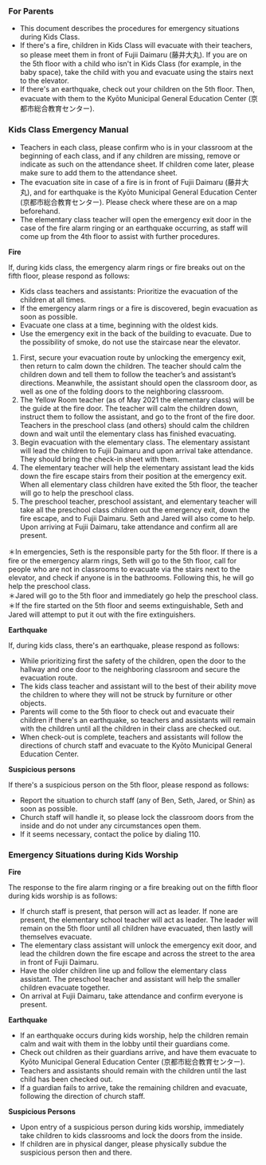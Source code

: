 ### For Parents

- This document describes the procedures for emergency situations during Kids Class.
- If there's a fire, children in Kids Class will evacuate with their teachers, so please meet them in front of Fujii Daimaru (藤井大丸). If you are on the 5th floor with a child who isn't in Kids Class (for example, in the baby space), take the child with you and evacuate using the stairs next to the elevator.
- If there's an earthquake, check out your children on the 5th floor. Then, evacuate with them to the Kyōto Municipal General Education Center (京都市総合教育センター).

### Kids Class Emergency Manual

- Teachers in each class, please confirm who is in your classroom at the beginning of each class, and if any children are missing, remove or indicate as such on the attendance sheet. If children come later, please make sure to add them to the attendance sheet.
- The evacuation site in case of a fire is in front of Fujii Daimaru (藤井大丸), and for earthquake is the Kyōto Municipal General Education Center (京都市総合教育センター). Please check where these are on a map beforehand.
- The elementary class teacher will open the emergency exit door in the case of the fire alarm ringing or an earthquake occurring, as staff will come up from the 4th floor to assist with further procedures.

**Fire**

If, during kids class, the emergency alarm rings or fire breaks out on the fifth floor, please respond as follows:

- Kids class teachers and assistants: Prioritize the evacuation of the children at all times.
- If the emergency alarm rings or a fire is discovered, begin evacuation as soon as possible.
- Evacuate one class at a time, beginning with the oldest kids.
- Use the emergency exit in the back of the building to evacuate. Due to the possibility of smoke, do not use the staircase near the elevator.

1. First, secure your evacuation route by unlocking the emergency exit, then return to calm down the children. The teacher should calm the children down and tell them to follow the teacher’s and assistant’s directions. Meanwhile, the assistant should open the classroom door, as well as one of the folding doors to the neighboring classroom.
2. The Yellow Room teacher (as of May 2021 the elementary class) will be the guide at the fire door. The teacher will calm the children down, instruct them to follow the assistant, and go to the front of the fire door. Teachers in the preschool class (and others) should calm the children down and wait until the elementary class has finished evacuating.
3. Begin evacuation with the elementary class. The elementary assistant will lead the children to Fujii Daimaru and upon arrival take attendance. They should bring the check-in sheet with them.
4. The elementary teacher will help the elementary assistant lead the kids down the fire escape stairs from their position at the emergency exit. When all elementary class children have exited the 5th floor, the teacher will go to help the preschool class.
5. The preschool teacher, preschool assistant, and elementary teacher will take all the preschool class children out the emergency exit, down the fire escape, and to Fujii Daimaru. Seth and Jared will also come to help. Upon arriving at Fujii Daimaru, take attendance and confirm all are present.

＊In emergencies, Seth is the responsible party for the 5th floor. If there is a fire or the emergency alarm rings, Seth will go to the 5th floor, call for people who are not in classrooms to evacuate via the stairs next to the elevator, and check if anyone is in the bathrooms. Following this, he will go help the preschool class.<br>＊Jared will go to the 5th floor and immediately go help the preschool class.<br>＊If the fire started on the 5th floor and seems extinguishable, Seth and Jared will attempt to put it out with the fire extinguishers.

**Earthquake**

If, during kids class, there's an earthquake, please respond as follows:

- While prioritizing first the safety of the children, open the door to the hallway and one door to the neighboring classroom and secure the evacuation route.
- The kids class teacher and assistant will to the best of their ability move the children to where they will not be struck by furniture or other objects.
- Parents will come to the 5th floor to check out and evacuate their children if there's an earthquake, so teachers and assistants will remain with the children until all the children in their class are checked out.
- When check-out is complete, teachers and assistants will follow the directions of church staff and evacuate to the Kyōto Municipal General Education Center.

**Suspicious persons**

If there's a suspicious person on the 5th floor, please respond as follows:

- Report the situation to church staff (any of Ben, Seth, Jared, or Shin) as soon as possible.
- Church staff will handle it, so please lock the classroom doors from the inside and do not under any circumstances open them.
- If it seems necessary, contact the police by dialing 110.

### Emergency Situations during Kids Worship

**Fire**

The response to the fire alarm ringing or a fire breaking out on the fifth floor during kids worship is as follows:

- If church staff is present, that person will act as leader. If none are present, the elementary school teacher will act as leader. The leader will remain on the 5th floor until all children have evacuated, then lastly will themselves evacuate.
- The elementary class assistant will unlock the emergency exit door, and lead the children down the fire escape and across the street to the area in front of Fujii Daimaru.
- Have the older children  line up and follow the elementary class assistant. The preschool teacher and assistant will help the smaller children evacuate together.
- On arrival at Fujii Daimaru, take attendance and confirm everyone is present.

**Earthquake**

- If an earthquake occurs during kids worship, help the children remain calm and wait with them in the lobby until their guardians come.
- Check out children as their guardians arrive, and have them evacuate to Kyōto Municipal General Education Center (京都市総合教育センター).
- Teachers and assistants should remain with the children until the last child has been checked out.
- If a guardian fails to arrive, take the remaining children and evacuate, following the direction of church staff.

**Suspicious Persons**

- Upon entry of a suspicious person during kids worship, immediately take children to kids classrooms and lock the doors from the inside.
- If children are in physical danger, please physically subdue the suspicious person then and there.
